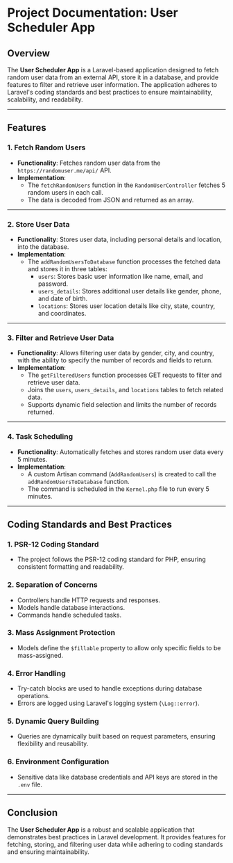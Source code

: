 # Project Documentation: User Scheduler App

## Overview
The **User Scheduler App** is a Laravel-based application designed to fetch random user data from an external API, store it in a database, and provide features to filter and retrieve user information. The application adheres to Laravel's coding standards and best practices to ensure maintainability, scalability, and readability.

---

## Features

### 1. **Fetch Random Users**
- **Functionality**: Fetches random user data from the `https://randomuser.me/api/` API.
- **Implementation**:
  - The `fetchRandomUsers` function in the `RandomUserController` fetches 5 random users in each call.
  - The data is decoded from JSON and returned as an array.

---

### 2. **Store User Data**
- **Functionality**: Stores user data, including personal details and location, into the database.
- **Implementation**:
  - The `addRandomUsersToDatabase` function processes the fetched data and stores it in three tables:
    - `users`: Stores basic user information like name, email, and password.
    - `users_details`: Stores additional user details like gender, phone, and date of birth.
    - `locations`: Stores user location details like city, state, country, and coordinates.

---

### 3. **Filter and Retrieve User Data**
- **Functionality**: Allows filtering user data by gender, city, and country, with the ability to specify the number of records and fields to return.
- **Implementation**:
  - The `getFilteredUsers` function processes GET requests to filter and retrieve user data.
  - Joins the `users`, `users_details`, and `locations` tables to fetch related data.
  - Supports dynamic field selection and limits the number of records returned.

---

### 4. **Task Scheduling**
- **Functionality**: Automatically fetches and stores random user data every 5 minutes.
- **Implementation**:
  - A custom Artisan command (`AddRandomUsers`) is created to call the `addRandomUsersToDatabase` function.
  - The command is scheduled in the `Kernel.php` file to run every 5 minutes.

---

## Coding Standards and Best Practices

### 1. **PSR-12 Coding Standard**
- The project follows the PSR-12 coding standard for PHP, ensuring consistent formatting and readability.

### 2. **Separation of Concerns**
- Controllers handle HTTP requests and responses.
- Models handle database interactions.
- Commands handle scheduled tasks.

### 3. **Mass Assignment Protection**
- Models define the `$fillable` property to allow only specific fields to be mass-assigned.

### 4. **Error Handling**
- Try-catch blocks are used to handle exceptions during database operations.
- Errors are logged using Laravel's logging system (`\Log::error`).

### 5. **Dynamic Query Building**
- Queries are dynamically built based on request parameters, ensuring flexibility and reusability.

### 6. **Environment Configuration**
- Sensitive data like database credentials and API keys are stored in the `.env` file.

---

## Conclusion
The **User Scheduler App** is a robust and scalable application that demonstrates best practices in Laravel development. It provides features for fetching, storing, and filtering user data while adhering to coding standards and ensuring maintainability.
